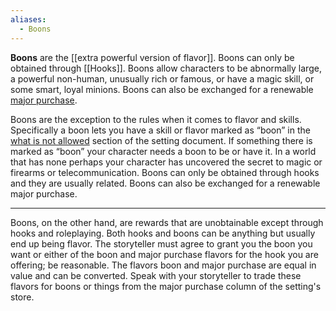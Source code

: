 ```yaml
---
aliases:
  - Boons
---
```



**Boons** are the [[extra powerful version of flavor]]. Boons can only be obtained through [[Hooks]]. Boons allow characters to be abnormally large, a powerful non-human, unusually rich or famous, or have a magic skill, or some smart, loyal minions. Boons can also be exchanged for a renewable [major purchase](#major-purchases).

Boons are the exception to the rules when it comes to flavor and skills. Specifically a boon lets you have a skill or flavor marked as “boon” in the [what is not allowed](#_5nz680a5nyup) section of the setting document. If something there is marked as “boon” your character needs a boon to be or have it. In a world that has none perhaps your character has uncovered the secret to magic or firearms or telecommunication. Boons can only be obtained through hooks and they are usually related. Boons can also be exchanged for a renewable major purchase.

---

Boons, on the other hand, are rewards that are unobtainable except through hooks and roleplaying. Both hooks and boons can be anything but usually end up being flavor. The storyteller must agree to grant you the boon you want or either of the boon and major purchase flavors for the hook you are offering; be reasonable. The flavors boon and major purchase are equal in value and can be converted. Speak with your storyteller to trade these flavors for boons or things from the major purchase column of the setting's store.
